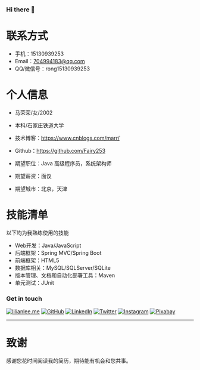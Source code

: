 ### Hi there 👋

<!--
**Fairy253/Fairy253** is a ✨ _special_ ✨ repository because its `README.md` (this file) appears on your GitHub profile.

Here are some ideas to get you started:

- 🔭 I’m currently working on ...
- 🌱 I’m currently learning ...
- 👯 I’m looking to collaborate on ...
- 🤔 I’m looking for help with ...
- 💬 Ask me about ...
- 📫 How to reach me: ...
- 😄 Pronouns: ...
- ⚡ Fun fact: ...
-->
# 联系方式


- 手机：15130939253
- Email：704994183@qq.com
- QQ/微信号：rong15130939253

# 个人信息

 - 马荣荣/女/2002 
 - 本科/石家庄铁道大学
 - 技术博客：https://www.cnblogs.com/marr/
 - Github：https://github.com/Fairy253

 - 期望职位：Java 高级程序员，系统架构师
 - 期望薪资：面议
 - 期望城市：北京，天津

    
    
# 技能清单
以下均为我熟练使用的技能

- Web开发：Java/JavaScript
- 后端框架：Spring MVC/Spring Boot
- 前端框架：HTML5
- 数据库相关：MySQL/SQLServer/SQLite
- 版本管理、文档和自动化部署工具：Maven
- 单元测试：JUnit


### Get in touch

[![lilianlee.me](https://img.shields.io/badge/lilianlee.me-orange)](https://lilianlee.me/)
[![GitHub](https://img.shields.io/badge/GitHub-grey?logo=github)](https://github.com/lilin90)
[![LinkedIn](https://img.shields.io/badge/LinkedIn-blue?logo=linkedin)](https://www.linkedin.com/in/lilian-lee-54305777/)
[![Twitter](https://img.shields.io/badge/Twitter-white?logo=twitter)](https://twitter.com/lilianlee90/)
[![Instagram](https://img.shields.io/badge/Instagram-white?logo=instagram)](https://www.instagram.com/lilianlee.me/)
[![Pixabay](https://img.shields.io/badge/Pixabay-white?logo=pixabay)](https://pixabay.com/zh/users/lilian90-1322641/)

      
---      
# 致谢
感谢您花时间阅读我的简历，期待能有机会和您共事。
      

